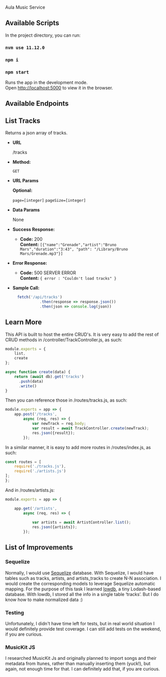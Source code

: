 Aula Music Service

## Available Scripts

In the project directory, you can run:
### `nvm use 11.12.0`
### `npm i`
### `npm start`

Runs the app in the development mode.<br>
Open [http://localhost:5000](http://localhost:5000) to view it in the browser.

## Available Endpoints

**List Tracks**
----
  Returns a json array of tracks.

* **URL**

  /tracks

* **Method:**

  `GET`

*  **URL Params**

   **Optional:**

   `page=[integer]`
   `pageSize=[integer]`

* **Data Params**

  None

* **Success Response:**

  * **Code:** 200 <br />
    **Content:** `[{"name":"Grenade","artist":"Bruno Mars","duration":"3:43", "path": "/Library/Bruno Mars/Grenade.mp3"}]`

* **Error Response:**

  * **Code:** 500 SERVER ERROR <br />
    **Content:** `{ error : "Couldn't load tracks" }`

* **Sample Call:**

  ```javascript
    fetch('/api/tracks')
              .then(response => response.json())
              .then(json => console.log(json))
  ```
## Learn More
This API is built to host the entire CRUD's. It is very easy to add the rest of CRUD methods in /controller/TrackController.js, as such:
```javascript
module.exports = {
    list,
    create
};

async function create(data) {
    return (await db).get('tracks')
      .push(data)
      .write()
}
```
Then you can reference those in /routes/tracks.js, as such:
```javascript
module.exports = app => {
    app.post('/tracks',
        async (req, res) => {
            var newTrack = req.body;
            var result = await TrackController.create(newTrack);
            res.json({result});
        });
 ```

In a similar manner, it is easy to add more routes in /routes/index.js, as such:
```javascript
const routes = [
    require('./tracks.js'),
    require('./artists.js')
];
};
```
  
And in /routes/artists.js:

```javascript
module.exports = app => {

    app.get('/artists',
        async (req, res) => {
            
            var artists = await ArtistController.list();
            res.json({artists});
        });
 ```

## List of Improvements

### Sequelize
Normally, I would use [Sequelize](http://docs.sequelizejs.com/) database. With Sequelize, I would have tables such as tracks, artists, and artists_tracks to create N-N association. I would create the corresponding models to leverage Sequelize automatic mapping.
For the purpose of this task I learned [lowdb](https://github.com/typicode/lowdb), a tiny Lodash-based database. With lowdb, I stored all the info in a single table ‘tracks’. But I do know how to make normalized data :)

### Testing
Unfortunately, I didn't have time left for tests, but in real world situation I would definitely provide test coverage. I can still add tests on the weekend, if you are curious.

### MusicKit JS
I researched MusicKit Js and originally planned to import songs and their metadata from Itunes,
rather than manually inserting them (yuck!), but again, not enough time for that. I can definitely add that, if you are curious.
